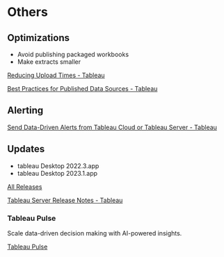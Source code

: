 # Others

## Optimizations

- Avoid publishing packaged workbooks
- Make extracts smaller

[Reducing Upload Times - Tableau](https://help.tableau.com/current/pro/desktop/en-us/perf_reduce_upload_times.htm)

[Best Practices for Published Data Sources - Tableau](https://help.tableau.com/current/pro/desktop/en-us/publish_datasources_about.htm)

## Alerting

[Send Data-Driven Alerts from Tableau Cloud or Tableau Server - Tableau](https://help.tableau.com/current/pro/desktop/en-us/data_alerts.htm)

## Updates

- tableau Desktop 2022.3.app
- tableau Desktop 2023.1.app

[All Releases](https://www.tableau.com/products/all-features)

[Tableau Server Release Notes - Tableau](https://help.tableau.com/current/server/en-us/whatsnew_server.htm)

### Tableau Pulse

Scale data-driven decision making with AI-powered insights.

[Tableau Pulse](https://www.tableau.com/products/tableau-pulse)
